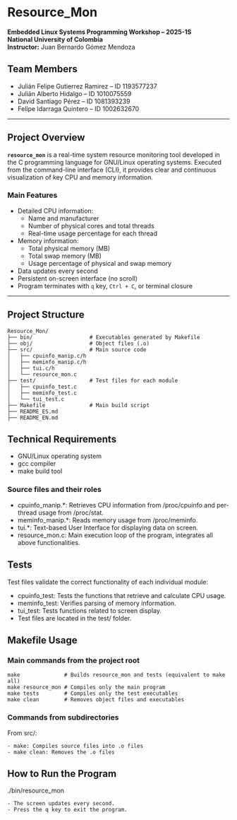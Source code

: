 # Resource_Mon

**Embedded Linux Systems Programming Workshop – 2025-1S**  
**National University of Colombia**  
**Instructor:** Juan Bernardo Gómez Mendoza  

## Team Members

- Julián Felipe Gutierrez Ramirez – ID 1193577237  
- Julián Alberto Hidalgo – ID 1010075559  
- David Santiago Pérez – ID 1081393239  
- Felipe Idarraga Quintero – ID 1002632670  

---

## Project Overview

**`resource_mon`** is a real-time system resource monitoring tool developed in the C programming language for GNU/Linux operating systems. Executed from the command-line interface (CLI), it provides clear and continuous visualization of key CPU and memory information.

### Main Features

- Detailed CPU information:
  - Name and manufacturer
  - Number of physical cores and total threads
  - Real-time usage percentage for each thread
- Memory information:
  - Total physical memory (MB)
  - Total swap memory (MB)
  - Usage percentage of physical and swap memory
- Data updates every second
- Persistent on-screen interface (no scroll)
- Program terminates with `q` key, `Ctrl + C`, or terminal closure

---

## Project Structure

```plaintext
Resource_Mon/
├── bin/                  # Executables generated by Makefile
├── obj/                  # Object files (.o)
├── src/                  # Main source code
│   ├── cpuinfo_manip.c/h
│   ├── meminfo_manip.c/h
│   ├── tui.c/h
│   └── resource_mon.c
├── test/                 # Test files for each module
│   ├── cpuinfo_test.c
│   ├── meminfo_test.c
│   └── tui_test.c
├── Makefile              # Main build script
├── README_ES.md
├── README_EN.md
```

## Technical Requirements
- GNU/Linux operating system
- gcc compiler
- make build tool

### Source files and their roles
- cpuinfo_manip.*: Retrieves CPU information from /proc/cpuinfo and per-thread usage from /proc/stat.
- meminfo_manip.*: Reads memory usage from /proc/meminfo.
- tui.*: Text-based User Interface for displaying data on screen.
- resource_mon.c: Main execution loop of the program, integrates all above functionalities.

## Tests
Test files validate the correct functionality of each individual module:
- cpuinfo_test: Tests the functions that retrieve and calculate CPU usage.
- meminfo_test: Verifies parsing of memory information.
- tui_test: Tests functions related to screen display.
- Test files are located in the test/ folder.

## Makefile Usage

### Main commands from the project root

```
make              # Builds resource_mon and tests (equivalent to make all)
make resource_mon # Compiles only the main program
make tests        # Compiles only the test executables
make clean        # Removes object files and executables
```

### Commands from subdirectories
From src/:

```
- make: Compiles source files into .o files
- make clean: Removes the .o files
```

## How to Run the Program
./bin/resource_mon

```
- The screen updates every second.
- Press the q key to exit the program.
```